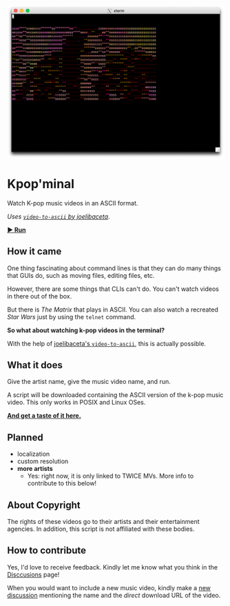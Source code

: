 ![preview01](https://github.com/buzz-lightsnack-2007/Kpopminal/blob/main/preview/preview01.png?raw=true)

# Kpop'minal
Watch K-pop music videos in an ASCII format. 

_Uses [`video-to-ascii` by joelibaceta](https://github.com/joelibaceta/video-to-ascii)_. 

[**▶︎ Run**](https://colab.research.google.com/github/buzz-lightsnack-2007/Kpopminal/blob/main/Kpop'minal.ipynb)

## How it came
One thing fascinating about command lines is that they can do many things that GUIs do, such as moving files, editing files, etc. 

However, there are some things that CLIs can't do. You can't watch videos in there out of the box. 

But there is _The Matrix_ that plays in ASCII. You can also watch a recreated _Star Wars_ just by using the `telnet` command. 

**So what about watching k-pop videos in the terminal?** 

With the help of [joelibaceta's `video-to-ascii`](https://github.com/joelibaceta/video-to-ascii), this is actually possible. 

## What it does
Give the artist name, give the music video name, and run. 

A script will be downloaded containing the ASCII version of the k-pop music video. This only works in POSIX and Linux OSes. 

[**And get a taste of it here.**](https://colab.research.google.com/github/buzz-lightsnack-2007/Kpopminal/blob/main/Kpop'minal.ipynb)

## Planned
- localization
- custom resolution
- **more artists**
    - Yes: right now, it is only linked to TWICE MVs. More info to contribute to this below! 

## About Copyright
The rights of these videos go to their artists and their entertainment agencies. In addition, this script is not affiliated with these bodies. 

## How to contribute
Yes, I'd love to receive feedback. Kindly let me know what you think in the [Disccusions](https://github.com/buzz-lightsnack-2007/Kpopminal/discussions/categories/ideas-and-feedback) page! 

When you would want to include a new music video, kindly make a [new discussion](https://github.com/buzz-lightsnack-2007/Kpopminal/discussions/categories/music-videos) mentioning the name and the _direct_ download URL of the video. 


